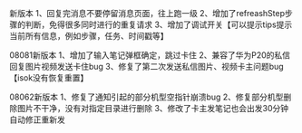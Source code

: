 新版本
1、回复完消息不要停留消息页面，往上跑一级
2、增加了refreashStep步骤的判断，免得很多同时进行的重复请求
3、增加了调试开关【可以提示tips提示当前所有信息，例如步骤，任务、时间戳等】

08081新版本
1、增加了输入笔记弹框确定，跳过卡住
2、兼容了华为P20的私信回复图片视频发送卡住bug
3、修复了第二次发送私信图片、视频卡主问题bug【isok没有恢复重置】


08062新版本
1、修复了通知引起的部分机型空指针崩溃bug
2、修复部分机型删除图片不干净，没有对指定目录进行删除
3、修改了卡主发笔记也会出发30分钟自动修正重新发
